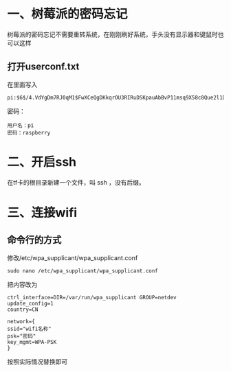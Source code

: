 # 一、树莓派的密码忘记
树莓派的密码忘记不需要重转系统，在刚刚刷好系统，手头没有显示器和键鼠时也可以这样
## 打开userconf.txt
在里面写入
```
pi:$6$/4.VdYgDm7RJ0qM1$FwXCeQgDKkqrOU3RIRuDSKpauAbBvP11msq9X58c8Que2l1Dwq3vdJMgiZlQSbEXGaY5esVHGBNbCxKLVNqZW1 
```
密码：
```
用户名：pi
密码：raspberry
```
# 二、开启ssh
在tf卡的根目录新建一个文件，叫 ssh ，没有后缀。
# 三、连接wifi
## 命令行的方式
修改/etc/wpa_supplicant/wpa_supplicant.conf
```
sudo nano /etc/wpa_supplicant/wpa_supplicant.conf
```
把内容改为
```
ctrl_interface=DIR=/var/run/wpa_supplicant GROUP=netdev
update_config=1
country=CN

network={
ssid="wifi名称"
psk="密码"
key_mgmt=WPA-PSK
}
```
按照实际情况替换即可